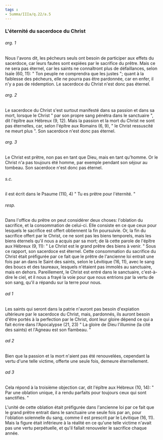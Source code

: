 ```yaml
---
tags : 
- Summa/IIIa/q.22/a.5
---
```


### L'éternité du sacerdoce du Christ

###### arg. 1
Nous l'avons dit, les pécheurs seuls ont besoin de participer aux effets du sacerdoce, car leurs fautes sont expiées par le sacrifice du prêtre. Mais ce ne sera pas éternel, car les saints ne connaîtront plus de défaillances, selon Isaïe (60, 11): " Ton peuple ne comprendra que les justes "; quant à la faiblesse des pécheurs, elle ne pourra pas être pardonnée, car en enfer, il n'y a pas de rédemption. Le sacerdoce du Christ n'est donc pas éternel. 

###### arg. 2
Le sacerdoce du Christ s'est surtout manifesté dans sa passion et dans sa mort, lorsque le Christ " par son propre sang pénétra dans le sanctuaire ", dit l'épître aux Hébreux (9, 12). Mais la passion et la mort du Christ ne sont pas éternelles, car, selon l'épître aux Romains (6, 9), " le Christ ressuscité ne meurt plus ". Son sacerdoce n'est donc pas éternel. 

###### arg. 3
Le Christ est prêtre, non pas en tant que Dieu, mais en tant qu'homme. Or le Christ n'a pas toujours été homme, par exemple pendant son séjour au tombeau. Son sacerdoce n'est donc pas éternel. 

###### s.c.
il est écrit dans le Psaume (110, 4) " Tu es prêtre pour l'éternité. " 

###### resp.
Dans l'office du prêtre on peut considérer deux choses: l'oblation du sacrifice, et la consommation de celui-ci. Elle consiste en ce que ceux pour lesquels le sacrifice est offert obtiennent la fin poursuivie. Or, la fin du sacrifice offert par le Christ, ce ne sont pas les biens temporels, mais les biens éternels qu'il nous a acquis par sa mort; de là cette parole de l'épître aux Hébreux (9, 11): " Le Christ est le grand prêtre des biens à venir. " Sous ce rapport, son sacerdoce est éternel. Cette consommation du sacrifice du Christ était préfigurée par ce fait que le prêtre de l'ancienne loi entrait une fois par an dans le Saint des saints, selon le Lévitique (16, 11), avec le sang des boucs et des taureaux, lesquels n'étaient pas immolés au sanctuaire, mais en dehors. Pareillement, le Christ est entré dans le sanctuaire, c'est-à-dire le ciel, et il nous a frayé la voie pour que nous entrions par la vertu de son sang, qu'il a répandu sur la terre pour nous. 

###### ad 1
Les saints qui seront dans la patrie n'auront pas besoin d'expiation ultérieure par le sacerdoce du Christ, mais, pardonnés, ils auront besoin d'être portés à la perfection par le Christ, dont leur gloire dépend ce qui a fait écrire dans l'Apocalypse (21, 23) " La gloire de Dieu l'illumine (la cité des saints) et l'Agneau est son flambeau. " 

###### ad 2
Bien que la passion et la mort n'aient pas été renouvelées, cependant la vertu d'une telle victime, offerte une seule fois, demeure éternellement. 

###### ad 3
Cela répond à la troisième objection car, dit l'épître aux Hébreux (10, 14): " Par une oblation unique, il a rendu parfaits pour toujours ceux qui sont sanctifiés. " 

L'unité de cette oblation était préfigurée dans l'ancienne loi par ce fait que le grand prêtre entrait dans le sanctuaire une seule fois par an, pour l'oblation solennelle du sang, comme il est prescrit par le Lévitique (16, 11). Mais la figure était inférieure à la réalité en ce qu'une telle victime n'avait pas une vertu perpétuelle, et qu'il fallait renouveler le sacrifice chaque année. 

